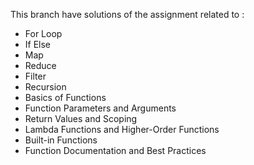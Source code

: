 This branch have solutions of the assignment related to : 

- For Loop
- If Else
- Map
- Reduce
- Filter
- Recursion
- Basics of Functions
- Function Parameters and Arguments
- Return Values and Scoping
- Lambda Functions and Higher-Order Functions
- Built-in Functions
- Function Documentation and Best Practices
